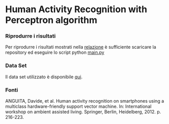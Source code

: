 # Human Activity Recognition with Perceptron algorithm



### Riprodurre i risultati

Per riprodurre i risultati mostrati nella [relazione](RelazioneAI.pdf) è sufficiente scaricare la repository ed eseguire lo script python [main.py](main.py)

### Data Set

Il data set utilizzato è disponibile [qui](http://archive.ics.uci.edu/ml/datasets/Human+Activity+Recognition+Using+Smartphones).

### Fonti

ANGUITA, Davide, et al. Human activity recognition on smartphones using a multiclass hardware-friendly support vector machine. In: International workshop on ambient assisted living. Springer, Berlin, Heidelberg, 2012. p. 216-223.
